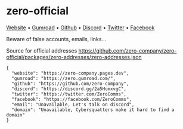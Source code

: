 # zero-official

[Website](https://zero-company.pages.dev) •
[Gumroad](https://zero.gumroad.com/) •
[Github](https://github.com/zero-company) •
[Discord](https://discord.gg/2a5HcmxvgC) •
[Twitter](https://twitter.com/ZeroComms) •
[Facebook](https://facebook.com/ZeroComms)

Beware of false accounts, emails, links...

Source for official addresses
https://github.com/zero-company/zero-official/packages/zero-addresses/zero-addresses.json

```
{
  "website": "https://zero-company.pages.dev",
  "gumroad": "https://zero.gumroad.com/",
  "github": "https://github.com/zero-company",
  "discord": "https://discord.gg/2a5HcmxvgC",
  "twitter": "https://twitter.com/ZeroComms",
  "facebook": "https://facebook.com/ZeroComms",
  "email": "Unavailable, Let's talk on discord",
  "domain": "Unavailable, Cybersquatters make it hard to find a domain"
}
```
